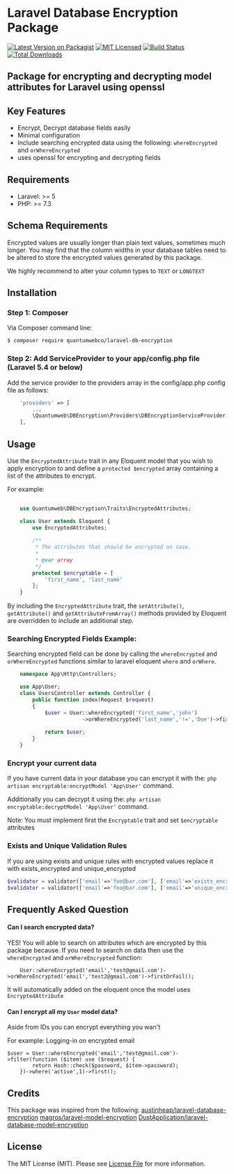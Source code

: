 # Laravel Database Encryption Package

[![Latest Version on Packagist](https://img.shields.io/packagist/v/quantumwebco/laravel-db-encryption.svg?style=flat-square)](https://packagist.org/packages/quantumwebco/laravel-db-encryption)
[![MIT Licensed](https://img.shields.io/badge/license-MIT-brightgreen.svg?style=flat-square)](LICENSE.md)
[![Build Status](https://travis-ci.com/quantumwebco/laravel-db-encryption.svg?branch=main)](https://travis-ci.com/quantumwebco/laravel-db-encryption)
[![Total Downloads](https://img.shields.io/packagist/dt/quantumwebco/laravel-db-encryption.svg?style=flat-square)](https://packagist.org/packages/quantumwebco/laravel-db-encryption)

## Package for encrypting and decrypting model attributes for Laravel using openssl

## Key Features

* Encrypt, Decrypt database fields easily
* Minimal configuration
* Include searching encrypted data using the following:
  `whereEncrypted` and `orWhereEncrypted`
* uses openssl for encrypting and decrypting fields

## Requirements

* Laravel: >= 5
* PHP: >= 7.3

## Schema Requirements

Encrypted values are usually longer than plain text values, sometimes much longer.
You may find that the column widths in your database tables need to be altered to
store the encrypted values generated by this package.

We highly recommend to alter your column types to `TEXT` or `LONGTEXT`

## Installation

### Step 1: Composer

Via Composer command line:

```bash
$ composer require quantumwebco/laravel-db-encryption
```

### Step 2: Add ServiceProvider to your app/config.php file (Laravel 5.4 or below)

Add the service provider to the providers array in the config/app.php config file as follows:

```php
    'providers' => [
        ...
        \Quantumweb\DBEncryption\Providers\DBEncryptionServiceProvider::class,
    ],
```

## Usage

Use the `EncryptedAttribute` trait in any Eloquent model that you wish to apply encryption
to and define a `protected $encrypted` array containing a list of the attributes to encrypt.

For example:

```php
    
    use Quantumweb\DBEncryption\Traits\EncryptedAttributes;

    class User extends Eloquent {
        use EncryptedAttributes;
       
        /**
         * The attributes that should be encrypted on save.
         *
         * @var array
         */
        protected $encryptable = [
            'first_name', 'last_name'
        ];
    }
```

By including the `EncryptedAttribute` trait, the `setAttribute()`, `getAttribute()` and `getAttributeFromArray()`
methods provided by Eloquent are overridden to include an additional step.

### Searching Encrypted Fields Example:

Searching encrypted field can be done by calling the `whereEncrypted` and `orWhereEncrypted` functions
similar to laravel eloquent `where` and `orWhere`.

```php
    namespace App\Http\Controllers;

    use App\User;
    class UsersController extends Controller {
        public function index(Request $request)
        {
            $user = User::whereEncrypted('first_name','john')
                        ->orWhereEncrypted('last_name','!=','Doe')->firstOrFail();
            
            return $user;
        }
    }
```

### Encrypt your current data

If you have current data in your database you can encrypt it with the:
`php artisan encryptable:encryptModel 'App\User'` command.

Additionally you can decrypt it using the:
`php artisan encryptable:decryptModel 'App\User'` command.

Note: You must implement first the `Encryptable` trait and set `$encryptable` attributes

### Exists and Unique Validation Rules

If you are using exists and unique rules with encrypted values replace it with exists_encrypted and unique_encrypted

```php      
$validator = validator(['email'=>'foo@bar.com'], ['email'=>'exists_encrypted:users,email']);
$validator = validator(['email'=>'foo@bar.com'], ['email'=>'unique_encrypted:users,email']);
```

## Frequently Asked Question

#### Can I search encrypted data?

YES! You will able to search on attributes which are encrypted by this package because.
If you need to search on data then use the `whereEncrypted` and `orWhereEncrypted` function:

```
    User::whereEncrypted('email','test@gmail.com')->orWhereEncrypted('email','test2@gmail.com')->firstOrFail();
```

It will automatically added on the eloquent once the model uses `EncryptedAttribute`

#### Can I encrypt all my `User` model data?

Aside from IDs you can encrypt everything you wan't

For example:
Logging-in on encrypted email

```
$user = User::whereEncrypted('email','test@gmail.com')->filter(function ($item) use ($request) {
        return Hash::check($password, $item->password);
    })->where('active',1)->first();
```

## Credits

This package was inspired from the following:
[austinheap/laravel-database-encryption](https://github.com/austinheap/laravel-database-encryption)
[magros/laravel-model-encryption](https://github.com/magros/laravel-model-encryption)
[DustApplication/laravel-database-model-encryption](https://github.com/DustApplication/laravel-database-model-encryption.git)

## License

The MIT License (MIT). Please see [License File](LICENSE.md) for more information.

